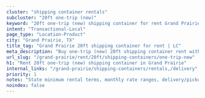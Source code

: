 ```yaml
---
cluster: "shipping container rentals"
subcluster: "20ft one-trip (new)"
keyword: "20ft one-trip (new) shipping container for rent Grand Prairie, TX"
intent: "Transactional-Local"
page_type: "Location-Product"
city: "Grand Prairie, TX"
title_tag: "Grand Prairie 20ft shipping container for rent | LC"
meta_description: "Buy one-trip (new) 20ft shipping container rent with local delivery in Grand Prairie, TX. LC Container — local Since 2003. Request a fast quote today."
url_slug: "/grand-prairie/rent/20ft/shipping-containers/one-trip-new"
h1: "Rent 20ft one-trip (new) shipping container in Grand Prairie"
internal_links: "/grand-prairie/shipping-containers/rentals,/delivery"
priority: 1
notes: "State minimum rental terms, monthly rate ranges, delivery/pickup fees, service area."
noindex: false
---
```


<!-- TODO: Add unique city/inventory copy, images, and internal links here. -->
